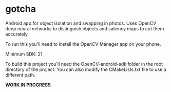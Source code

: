 # gotcha
Android app for object isolation and swapping in photos. Uses OpenCV deep neural networks to distinguish objects and saliency maps to cut them accurately.

To run this you'll need to install the OpenCV Manager app on your phone.

Minimum SDK: 21

To build this project you'll need the OpenCV-android-sdk folder in the root directory of the project. You can also modify the CMakeLists.txt file to use a different path.

**WORK IN PROGRESS**

